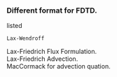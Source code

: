 ### Different format for FDTD.
listed 
```
Lax-Wendroff 
```
Lax-Friedrich Flux Formulation.  
Lax-Friedrich Advection.  
MacCormack for advection quation.  
